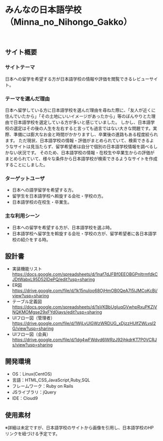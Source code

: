 # みんなの日本語学校（Minna_no_Nihongo_Gakko）
​
## サイト概要
### サイトテーマ
日本への留学を希望する方が日本語学校の情報や評価を閲覧できるレビューサイト。
​
### テーマを選んだ理由
日本へ留学している方に日本語学校を選んだ理由を尋ねた際に、「友人が近くに住んでいたから」「その土地にいいイメージがあったから」等のぼんやりとた理由で日本語学校を選定している方が多いと感じていました。
しかし、日本語学校の選定はその後の人生を左右すると言っても過言ではない大きな問題です。実際、準備には膨大なお金と時間がかかりますし、卒業後の進路もある程度絞られます。
ただ現状、日本語学校の情報・評価がまとめられていて、検索できるようなサイトは見当たらず、留学希望者は自分で個別の日本語学校情報を調べるしかない状況です。
そのため、日本語学校の情報・在校生や卒業生からの評価がまとめられていて、様々な条件から日本語学校が検索できるようなサイトを作成することにしました。
​
### ターゲットユーザ
- 日本への語学留学を希望する方。
- 留学生を日本語学校へ斡旋する会社・学校の方。
- 日本語学校の在校生・卒業生。
​
### 主な利用シーン
- 日本への留学を希望する方が、日本語学校を選ぶ時。
- 日本語学校へ留学生を斡旋する会社・学校の方が、留学希望者に各日本語学校の紹介をする時。
​
## 設計書
- 実装機能リスト　https://docs.google.com/spreadsheets/d/1naf7dJFBf0EEOBGPnItrmfdkCJDtWabxL95D52IDePQ/edit?usp=sharing
- ER図　https://drive.google.com/file/d/1k15nuIoo68OjHmOB0QeA7l5lJMCoKcBj/view?usp=sharing
- テーブル定義図　https://docs.google.com/spreadsheets/d/1sVKBbUgIuqGVwhpRxuPKZjVNQKMOMgse29xFYd0jays/edit?usp=sharing
- UIフロー図（管理者）　https://drive.google.com/file/d/1WjLyUlGWzWRDUG_xDjzzHUlfZWLvsI2G/view?usp=sharing
- UIフロー図（会員）　https://drive.google.com/file/d/1dg4wFWdvd6lWRzJ92jhkdrKT7P0VCRJs/view?usp=sharing
​
## 開発環境
- OS：Linux(CentOS)
- 言語：HTML,CSS,JavaScript,Ruby,SQL
- フレームワーク：Ruby on Rails
- JSライブラリ：jQuery
- IDE：Cloud9
​
## 使用素材
※詳細は未定ですが、日本語学校のサイトから画像を引用し、日本語学校のHPリンクを紐づける予定です。
